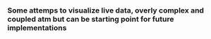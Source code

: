 ### Some attemps to visualize live data, overly complex and coupled atm but can be starting point for future implementations